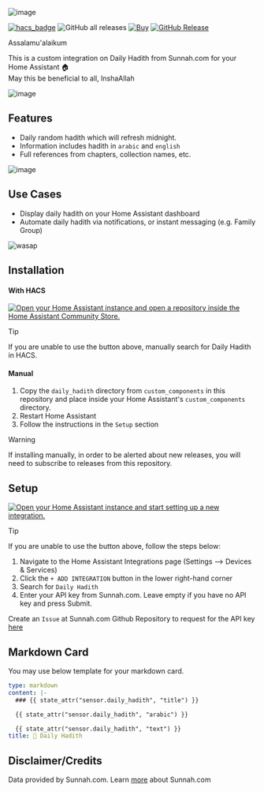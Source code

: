![image](https://github.com/user-attachments/assets/f6d5f329-07a5-460b-82e2-6ded4a6b9012)

[![hacs_badge](https://img.shields.io/badge/HACS-Integration-41BDF5.svg)](https://github.com/hacs/integration)
![GitHub all releases](https://img.shields.io/badge/dynamic/json?color=41BDF5&logo=home-assistant&label=Download%20Count&suffix=%20installs&cacheSeconds=15600&url=https://analytics.home-assistant.io/custom_integrations.json&query=$.daily_hadith.total)
[![Buy](https://img.shields.io/badge/Support-Sunnah.com-darkgreen.svg)](https://sunnah.com/donate)
[![GitHub Release](https://img.shields.io/github/release/zubir2k/homeassistant-dailyhadith.svg)](https://github.com/zubir2k/homeassistant-dailyhadith/releases/)

Assalamu'alaikum

This is a custom integration on Daily Hadith from Sunnah.com for your Home Assistant 🏠 \
May this be beneficial to all, InshaAllah

![image](https://github.com/user-attachments/assets/2d725f01-8718-46d8-bf79-043b1dbbbfec)

## Features
- Daily random hadith which will refresh midnight.
- Information includes hadith in `arabic` and `english`
- Full references from chapters, collection names, etc.

![image](https://github.com/user-attachments/assets/9b292af6-7b90-48ba-8db7-ceda1d790d85)

## Use Cases
- Display daily hadith on your Home Assistant dashboard
- Automate daily hadith via notifications, or instant messaging (e.g. Family Group)

![wasap](https://github.com/user-attachments/assets/72477c1c-a3b4-469a-b732-a7b2d94f3b10)

## Installation
#### With HACS
[![Open your Home Assistant instance and open a repository inside the Home Assistant Community Store.](https://my.home-assistant.io/badges/hacs_repository.svg)](https://my.home-assistant.io/redirect/hacs_repository/?owner=zubir2k&repository=homeassistant-dailyhadith&category=integration)

> [!Tip]
> If you are unable to use the button above, manually search for Daily Hadith in HACS.

#### Manual
1. Copy the `daily_hadith` directory from `custom_components` in this repository and place inside your Home Assistant's `custom_components` directory.
2. Restart Home Assistant
3. Follow the instructions in the `Setup` section

> [!WARNING]
> If installing manually, in order to be alerted about new releases, you will need to subscribe to releases from this repository.

## Setup
[![Open your Home Assistant instance and start setting up a new integration.](https://my.home-assistant.io/badges/config_flow_start.svg)](https://my.home-assistant.io/redirect/config_flow_start/?domain=daily_hadith)

> [!Tip]
> If you are unable to use the button above, follow the steps below:
> 1. Navigate to the Home Assistant Integrations page (Settings --> Devices & Services)
> 2. Click the `+ ADD INTEGRATION` button in the lower right-hand corner
> 3. Search for `Daily Hadith`
> 4. Enter your API key from Sunnah.com. Leave empty if you have no API key and press Submit.
> 
> Create an `Issue` at Sunnah.com Github Repository to request for the API key [here](https://github.com/sunnah-com/api/issues/new?template=request-for-api-access.md&title=Request+for+API+access%3A+%5BYour+Name%5D)

## Markdown Card
You may use below template for your markdown card.

```yaml
type: markdown
content: |-
  ### {{ state_attr("sensor.daily_hadith", "title") }}

  {{ state_attr("sensor.daily_hadith", "arabic") }}

  {{ state_attr("sensor.daily_hadith", "text") }}
title: 📿 Daily Hadith
```

## Disclaimer/Credits
Data provided by Sunnah.com. Learn [more](https://sunnah.com/about) about Sunnah.com
